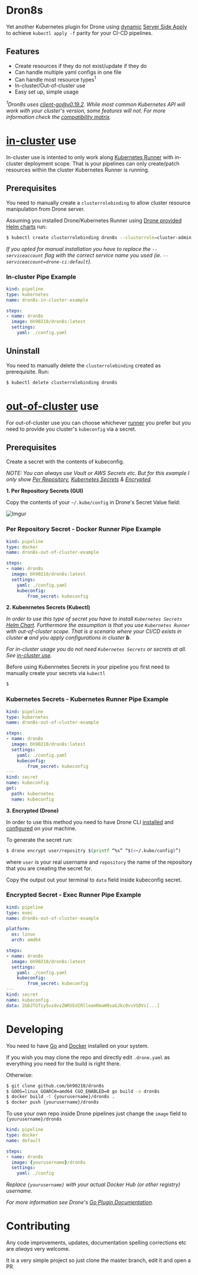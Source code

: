 # Dron8s

Yet another Kubernetes plugin for Drone using [dynamic](https://pkg.go.dev/k8s.io/client-go@v0.19.2/dynamic) [Server Side Apply](https://kubernetes.io/docs/reference/using-api/api-concepts/#server-side-apply) to achieve `kubectl apply -f` parity for your CI-CD pipelines.

## Features
* Create resources if they do not exist/update if they do
* Can handle multiple yaml configs in one file
* Can handle most resource types<sup>1</sup>
* In-cluster/Out-of-cluster use
* Easy set up, simple usage

_<sup>1</sup>Dron8s uses [client-go@v0.19.2](https://github.com/kubernetes/client-go/tree/v0.19.2). While most common Kubernetes API will work with your cluster's version, some features will not. For more information check the [compatibility matrix](https://github.com/kubernetes/client-go#compatibility-matrix)._

# [in-cluster](https://github.com/kubernetes/client-go/tree/master/examples/in-cluster-client-configuration) use

In-cluster use is intented to only work along [Kubernetes Runner](https://docs.drone.io/runner/kubernetes/overview/) with in-cluster deployment scope. That is your pipelines can only create/patch resources within the cluster Kubernetes Runner is running.

## Prerequisites 
You need to manually create a `clusterrolebinding` to allow cluster resource manipulation from Drone server.

Assuming you installed Drone/Kubernetes Runner using [Drone provided Helm charts](https://github.com/drone/charts/tree/master/charts) run:
```bash
$ kubectl create clusterrolebinding dron8s --clusterrole=cluster-admin --serviceaccount=drone:default
```
_If you opted for manual installation you have to replace the `--serviceaccount` flag with the correct service name you used (ie. `--serviceaccount=drone-ci:default`)._


### In-cluster Pipe Example 
```yaml
kind: pipeline
type: kubernetes
name: dron8s-in-cluster-example

steps:
- name: dron8s
  image: bh90210/dron8s:latest
  settings:
    yaml: ./config.yaml
```

## Uninstall

You need to manually delete the `clusterrolebinding` created as prerequisite. Run:

```bash
$ kubectl delete clusterrolebinding dron8s
```

# [out-of-cluster](https://github.com/kubernetes/client-go/tree/master/examples/out-of-cluster-client-configuration) use

For out-of-cluster use you can choose whichever [runner](https://docs.drone.io/runner/overview/) you prefer but you need to provide you cluster's `kubeconfig` via a secret.

## Prerequisites 
Create a secret with the contents of kubeconfig.

_NOTE: You can always use Vault or AWS Secrets etc. But for this example I only show [Per Repository](https://docs.drone.io/secret/repository/), [Kubernetes Secrets](https://docs.drone.io/secret/external/kubernetes/) & [Encrypted](https://docs.drone.io/secret/encrypted/)._

**1. Per Repository Secrets (GUI)**

Copy the contents of your `~/.kube/config` in Drone's Secret Value field:

![Imgur](https://imgur.com/Cx9h3Xx.jpg)

### Per Repository Secret - Docker Runner Pipe Example

```yaml
kind: pipeline
type: docker
name: dron8s-out-of-cluster-example

steps:
- name: dron8s
  image: bh90210/dron8s:latest
  settings:
    yaml: ./config.yaml
    kubeconfig:
        from_secret: kubeconfig
```


**2. Kubenrnetes Secrets (Kubectl)**

_In order to use this type of secret you have to install `Kubernetes Secrets` [Helm Chart](https://github.com/drone/charts/tree/master/charts/drone-kubernetes-secrets).
Furthermore the assumption is that you use `Kubernetes Runner` with out-of-cluster scope. 
That is a scenario where your CI/CD exists in cluster **a** and you apply configurations in cluster **b**._

_For in-cluster usage you do not need `Kubernetes Secrets` or secrets at all. See <a href="#in-cluster-use">in-cluster use</a>._

Before using Kubenrnetes Secrets in your pipeline you first need to manually create your secrets via `kubectl`

```bash
$
```

### Kubernetes Secrets - Kubernetes Runner Pipe Example

```yaml
kind: pipeline
type: kubernetes
name: dron8s-out-of-cluster-example

steps:
- name: dron8s
  image: bh90210/dron8s:latest
  settings:
    yaml: ./config.yaml
    kubeconfig:
        from_secret: kubeconfig
---
kind: secret
name: kubeconfig
get:
  path: kubernetes
  name: kubeconfig
```


**3. Encrypted (Drone)**

In order to use this method you need to have Drone CLI [installed](https://docs.drone.io/cli/install/) and [configured](https://docs.drone.io/cli/configure/) on your machine.

To generate the secret run:
```bash
$ drone encrypt user/repositry $(printf “%s” “$(<~/.kube/config)”)
```
where `user` is your real username and `repository` the name of the repository that you are creating the secret for.

Copy the output out your terminal to `data` field inside kubeconfig secret.

### Encrypted Secret - Exec Runner Pipe Example

```yaml
kind: pipeline
type: exec
name: dron8s-out-of-cluster-example

platform:
  os: linux
  arch: amd64

steps:
- name: dron8s
  image: bh90210/dron8s:latest
  settings:
    yaml: ./config.yaml
    kubeconfig:
        from_secret: kubeconfig
---
kind: secret
name: kubeconfig
data: ZGDJTGfiy5vzdvvZWRSEdIRlloamRmaW9saGJkc0vsVSDVs[...]
```


# Developing

You need to have [Go](https://golang.org/doc/install) and [Docker](https://docs.docker.com/get-docker/) installed on your system.

If you wish you may clone the repo and directly edit `.drone.yaml` as everything you need for the build is right there.

Otherwise:

```bash
$ git clone github.com/bh90210/dron8s
$ GOOS=linux GOARCH=amd64 CGO_ENABLED=0 go build -o dron8s
$ docker build -t {yourusername}/dron8s .
$ docker push {yourusername}/dron8s
```
To use your own repo inside Drone pipelines just change the `image` field to `{yourusername}/dron8s`
```yaml
kind: pipeline
type: docker
name: default

steps:
- name: dron8s
  image: {yourusername}/dron8s
  settings:
    yaml: ./config
```
_Replace `{yourusername}` with your actual Docker Hub (or other registry) username._

_For more information see Drone's [Go Plugin Documentation](https://docs.drone.io/plugins/tutorials/golang/)._

# Contributing 

Any code improvements, updates, documentation spelling corrections etc are _always_ very welcome.

It is a very simple project so just clone the master branch, edit it and open a PR.